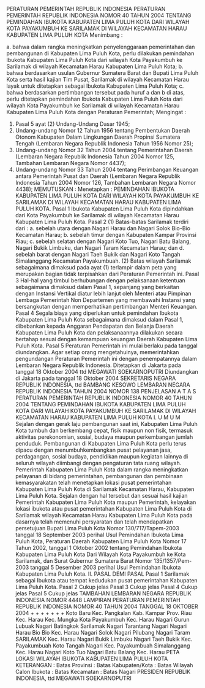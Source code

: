  PERATURAN PEMERINTAH REPUBLIK INDONESIA PERATURAN PEMERINTAH REPUBLIK INDONESIA NOMOR 40 TAHUN 2004 TENTANG PEMINDAHAN IBUKOTA KABUPATEN LIMA PULUH KOTA DARI WILAYAH KOTA PAYAKUMBUH KE SARILAMAK DI WILAYAH KECAMATAN HARAU KABUPATEN LIMA PULUH KOTA
Menimbang :

a. bahwa dalam rangka meningkatkan penyelenggaraan pemerintahan dan pembangunan di Kabupaten Lima Puluh Kota, perlu dilakukan pemindahan Ibukota Kabupaten Lima Puluh Kota dari wilayah Kota Payakumbuh ke Sarilamak di wilayah Kecamatan Harau Kabupaten Lima Puluh Kota;
b. bahwa berdasarkan usulan Gubernur Sumatera Barat dan Bupati Lima Puluh Kota serta hasil kajian Tim Pusat, Sarilamak di wilayah Kecamatan Harau layak untuk ditetapkan sebagai Ibukota Kabupaten Lima Puluh Kota;
c. bahwa berdasarkan pertimbangan tersebut pada huruf a dan b di atas, perlu ditetapkan pemindahan Ibukota Kabupaten Lima Puluh Kota dari wilayah Kota Payakumbuh ke Sarilamak di wilayah Kecamatan Harau Kabupaten Lima Puluh Kota dengan Peraturan Pemerintah;
Mengingat :

1. Pasal 5 ayat (2) Undang-Undang Dasar 1945;
2. Undang-undang Nomor 12 Tahun 1956 tentang Pembentukan Daerah Otonom Kabupaten Dalam Lingkungan Daerah Propinsi Sumatera Tengah (Lembaran Negara Republik Indonesia Tahun 1956 Nomor 25);
3. Undang-undang Nomor 32 Tahun 2004 tentang Pemerintahan Daerah (Lembaran Negara Republik Indonesia Tahun 2004 Nomor 125, Tambahan Lembaran Negara Nomor 4437);
4. Undang-undang Nomor 33 Tahun 2004 tentang Perimbangan Keuangan antara Pemerintah Pusat dan Daerah (Lembaran Negara Republik Indonesia Tahun 2004 Nomor 126, Tambahan Lembaran Negara Nomor 4438);
MEMUTUSKAN :
 Menetapkan : PEMINDAHAN IBUKOTA KABUPATEN LIMA PULUH KOTA DARI WILAYAH KOTA PAYAKUMBUH KE SARILAMAK DI WILAYAH KECAMATAN HARAU KABUPATEN LIMA PULUH KOTA.
Pasal 1
Ibukota Kabupaten Lima Puluh Kota dipindahkan dari Kota Payakumbuh ke Sarilamak di wilayah Kecamatan Harau Kabupaten Lima Puluh Kota.
Pasal 2
(1) Batas-batas Sarilamak terdiri dari :
a. sebelah utara dengan Nagari Harau dan Nagari Solok Bio-Bio Kecamatan Harau;
b. sebelah timur dengan Kabupaten Kampar Provinsi Riau;
c. sebelah selatan dengan Nagari Koto Tuo, Nagari Batu Balang, Nagari Bukik Limbuku, dan Nagari Taram Kecamatan Harau; dan d. sebelah barat dengan Nagari Taeh Bukik dan Nagari Koto Tangah Simalanggang Kecamatan Payakumbuah.
(2) Batas wilayah Sarilamak sebagaimana dimaksud pada ayat (1) terlampir dalam peta yang merupakan bagian tidak terpisahkan dari Peraturan Pemerintah ini.
Pasal 3
Hal-hal yang timbul berhubungan dengan pelaksanaan ketentuan sebagaimana dimaksud dalam Pasal 1, sepanjang yang berkaitan dengan Instansi Vertikal diatur lebih lanjut oleh Menteri atau Pimpinan Lembaga Pemerintah Non Departemen yang membawahi Instansi yang bersangkutan dengan memperhatikan pertimbangan Menteri Keuangan.
Pasal 4
Segala biaya yang diperlukan untuk pemindahan Ibukota Kabupaten Lima Puluh Kota sebagaimana dimaksud dalam Pasal 1, dibebankan kepada Anggaran Pendapatan dan Belanja Daerah Kabupaten Lima Puluh Kota dan pelaksanaannya dilakukan secara bertahap sesuai dengan kemampuan keuangan Daerah Kabupaten Lima Puluh Kota.
Pasal 5
Peraturan Pemerintah ini mulai berlaku pada tanggal diundangkan.
Agar setiap orang mengetahuinya, memerintahkan pengundangan Peraturan Pemerintah ini dengan penempatannya dalam Lembaran Negara Republik Indonesia. Ditetapkan di Jakarta pada tanggal 18 Oktober 2004 ttd MEGAWATI SOEKARNOPUTRI Diundangkan di Jakarta pada tanggal 18 Oktober 2004 SEKRETARIS NEGARA REPUBLIK INDONESIA, ttd BAMBANG KESOWO LEMBARAN NEGARA REPUBLIK INDONESIA TAHUN 2004 NOMOR 138 PENJELASAN A T A S PERATURAN PEMERINTAH REPUBLIK INDONESIA NOMOR 40 TAHUN 2004 TENTANG PEMINDAHAN IBUKOTA KABUPATEN LIMA PULUH KOTA DARI WILAYAH KOTA PAYAKUMBUH KE SARILAMAK DI WILAYAH KECAMATAN HARAU KABUPATEN LIMA PULUH KOTA I. U M U M Sejalan dengan gerak laju pembangunan saat ini, Kabupaten Lima Puluh Kota tumbuh dan berkembang cepat, fisik maupun non fisik, termasuk aktivitas perekonomian, sosial, budaya maupun perkembangan jumlah penduduk. Pembangunan di Kabupaten Lima Puluh Kota perlu terus dipacu dengan menumbuhkembangkan pusat pelayanan jasa, perdagangan, sosial budaya, pendidikan maupun kegiatan lainnya di seluruh wilayah diimbangi dengan pengaturan tata ruang wilayah. Pemerintah Kabupaten Lima Puluh Kota dalam rangka meningkatkan pelayanan di bidang pemerintahan, pembangunan dan pembinaan kemasyarakatan telah menetapkan lokasi pusat pemerintahan Kabupaten Lima Puluh Kota di Sarilamak Kecamatan Harau, Kabupaten Lima Puluh Kota. Sejalan dengan hal tersebut dan sesuai hasil kajian Pemerintah Kabupaten Lima Puluh Kota maupun Pemerintah, kelayakan lokasi ibukota atau pusat pemerintahan Kabupaten Lima Puluh Kota di Sarilamak wilayah Kecamatan Harau Kabupaten Lima Puluh Kota pada dasarnya telah memenuhi persyaratan dan telah mendapatkan persetujuan Bupati Lima Puluh Kota Nomor 130/717/Tapem-2003 tanggal 18 September 2003 perihal Usul Pemindahan Ibukota Lima Puluh Kota, Peraturan Daerah Kabupaten Lima Puluh Kota Nomor 17 Tahun 2002, tanggal 1 Oktober 2002 tentang Pemindahan Ibukota Kabupaten Lima Puluh Kota Dari Wilayah Kota Payakumbuh ke Kota Sarilamak, dan Surat Gubernur Sumatera Barat Nomor 135/1357/Pem-2003 tanggal 5 Desember 2003 perihal Usul Pemindahan Ibukota Kabupaten Lima Puluh Kota. II. PASAL DEMI PASAL
Pasal 1
Sarilamak sebagai Ibukota atau tempat kedudukan pusat pemerintahan Kabupaten Lima Puluh Kota.
Pasal 2
Cukup jelas
Pasal 3
Cukup jelas
Pasal 4
Cukup jelas
Pasal 5
Cukup jelas TAMBAHAN LEMBARAN NEGARA REPUBLIK INDONESIA NOMOR 4448 LAMPIRAN PERATURAN PEMERINTAH REPUBLIK INDONESIA NOMOR 40 TAHUN 2004 TANGGAL 18 OKTOBER 2004 + + + + + + + Koto Baru Kec. Pangkalan Kab. Kampar Prov. Riau Kec. Harau Kec. Mungka Kota Payakumbuh Kec. Harau Nagari Gurun Lubuak Nagari Batingkok Sarilamak Nagari Tarantang Nagari Nagari Harau Bio Bio Kec. Harau Nagari Solok Nagari Pilubang Nagari Taram SARILAMAK Kec. Harau Nagari Bukik Limbuku Nagari Taeh Bukik Kec. Payakumbuah Koto Tangah Nagari Kec. Payakumbuah Simalanggang Kec. Harau Nagari Koto Tuo Nagari Batu Balang Kec. Harau PETA LOKASI WILAYAH IBUKOTA KABUPATEN LIMA PULUH KOTA KETERANGAN : Batas Provinsi : Batas Kabupaten/Kota : Batas Wilayah Calon Ibukota : Batas Kecamatan : Batas Nagari PRESIDEN REPUBLIK INDONESIA, ttd MEGAWATI SOEKARNOPUTRI